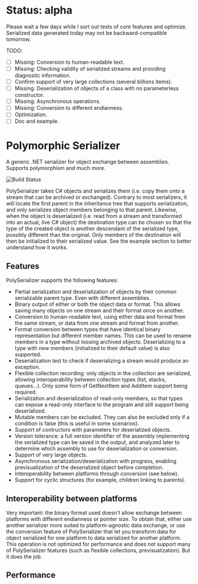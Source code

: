 # Status: alpha
Please wait a few days while I sort out tests of core features and optimize. Serialized data generated today may not be backward-compatible tomorrow.

TODO:
- [ ] Missing: Conversion to human-readable text.
- [ ] Missing: Checking validity of serialized streams and providing diagnostic information.
- [ ] Confirm support of very large collections (several billions items).
- [ ] Missing: Deserialization of objects of a class with no parameterless constructor.
- [ ] Missing: Asynchronous operations.
- [ ] Missing: Conversion to different endianness.
- [ ] Optimization.
- [ ] Doc and example.

# Polymorphic Serializer
A generic .NET serializer for object exchange between assemblies. Supports polymorphism and much more.

![Build Status](https://img.shields.io/travis/dlebansais/PolySerializer/master.svg)

PolySerializer takes C# objects and serializes them (i.e. copy them onto a stream that can be archived or exchanged). Contrary to most serializers, it will locate the first parent in the inheritance tree that supports serialization, and only serializes object members belonging to that parent. Likewise, when the object is deserialized (i.e. read from a stream and transformed into an actual, live C# object) the destination type can be chosen so that the type of the created object is another descendant of the serialized type, possibly different than the original. Only members of the destination will then be initialized to their serialized value. See the example section to better understand how it works.

## Features
PolySerializer supports the following features:
* Partial serialization and deserialization of objects by their common serializable parent type. Even with different assemblies.
* Binary output of either or both the object data or format. This allows saving many objects on one stream and their format once on another.
* Conversion to human-readable text, using either data and format from the same stream, or data from one stream and format from another.
* Format conversion between types that have identical binary representation but different member names. This can be used to rename members in a type without loosing archived objects. Deserializing to a type with new members (initialized to their default value) is also supported.
* Deserialization test to check if deserializing a stream would produce an exception.
* Flexible collection recording: only objects in the collection are serialized, allowing interoperability between collection types (list, stacks, queues...). Only some form of GetNextItem and AddItem support being required.
* Serialization and deserialization of read-only members, so that types can expose a read-only interface to the program and still support being deserialized.
* Mutable members can be excluded. They can also be excluded only if a condition is false (this is useful in some scenarios).
* Support of contructors with parameters for deserialized objects.
* Version tolerance: a full version identifier of the assembly implementing the serialized type can be saved in the output, and analyzed later to determine which assembly to use for deserialization or conversion.
* Support of very large objects.
* Asynchronous serialization/deserialization with progress, enabling previsualization of the deserialized object before completion.
* Interoperability between platforms through conversion (see below).
* Support for cyclic structures (for example, children linking to parents).

## Interoperability between platforms
Very important: the binary format used doesn't allow exchange between platforms with different endianness or pointer size. To obtain that, either use another serializer more suited to platform-agnostic data exchange, or use the conversion feature of PolySerializer that let you transform data for object serialized for one platform to data serialized for another platform. This operation is not optimized for performance and does not support many of PolySerializer features (such as flexible collections, previsualization). But it does the job.

## Performance


